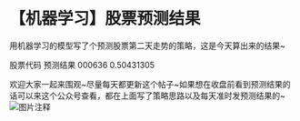 # 【机器学习】股票预测结果

用机器学习的模型写了个预测股票第二天走势的策略，这是今天算出来的结果~

股票代码	预测结果
000636	   0.50431305

欢迎大家一起来围观~尽量每天都更新这个帖子~如果想在收盘前看到预测结果的话可以来这个公众号查看，都在上面写了策略思路以及每天准时发预测结果的~
![图片注释](http://storage-uqer.datayes.com/5ba06cf2b29fc401104cbda8/016d4b20-c30a-11e8-b64c-0242ac140002)